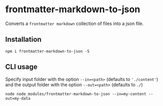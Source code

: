 # frontmatter-markdown-to-json

Converts a `frontmatter markdown` collection of files into a json file.

## Installation
`npm i frontmatter-markdown-to-json -S`

## CLI usage
Specify input folder with the option `--in=<path>` (defaults to `'./content'`) and the output folder with the option `--out=<path>` (defaults to `./`)
    
`node node_modules/frontmatter-markdown-to-json --in=my-content --out=my-data`
